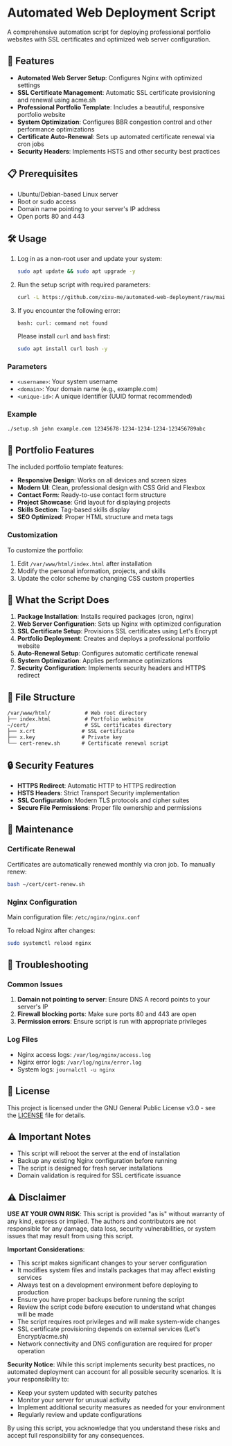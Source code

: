 # Automated Web Deployment Script

A comprehensive automation script for deploying professional portfolio websites with SSL certificates and optimized web server configuration.

## 🚀 Features

- **Automated Web Server Setup**: Configures Nginx with optimized settings
- **SSL Certificate Management**: Automatic SSL certificate provisioning and renewal using acme.sh
- **Professional Portfolio Template**: Includes a beautiful, responsive portfolio website
- **System Optimization**: Configures BBR congestion control and other performance optimizations
- **Certificate Auto-Renewal**: Sets up automated certificate renewal via cron jobs
- **Security Headers**: Implements HSTS and other security best practices

## 📋 Prerequisites

- Ubuntu/Debian-based Linux server
- Root or sudo access
- Domain name pointing to your server's IP address
- Open ports 80 and 443

## 🛠️ Usage

1. Log in as a non-root user and update your system:

    ```bash
    sudo apt update && sudo apt upgrade -y
    ```

2. Run the setup script with required parameters:

    ```bash
    curl -L https://github.com/xixu-me/automated-web-deployment/raw/main/setup.sh | bash -s <username> <domain> <unique-id>
    ```

3. If you encounter the following error:

    ```text
    bash: curl: command not found
    ```

    Please install `curl` and `bash` first:

    ```bash
    sudo apt install curl bash -y
    ```

### Parameters

- `<username>`: Your system username
- `<domain>`: Your domain name (e.g., example.com)
- `<unique-id>`: A unique identifier (UUID format recommended)

### Example

```bash
./setup.sh john example.com 12345678-1234-1234-1234-123456789abc
```

## 🎨 Portfolio Features

The included portfolio template features:

- **Responsive Design**: Works on all devices and screen sizes
- **Modern UI**: Clean, professional design with CSS Grid and Flexbox
- **Contact Form**: Ready-to-use contact form structure
- **Project Showcase**: Grid layout for displaying projects
- **Skills Section**: Tag-based skills display
- **SEO Optimized**: Proper HTML structure and meta tags

### Customization

To customize the portfolio:

1. Edit `/var/www/html/index.html` after installation
2. Modify the personal information, projects, and skills
3. Update the color scheme by changing CSS custom properties

## 🔧 What the Script Does

1. **Package Installation**: Installs required packages (cron, nginx)
2. **Web Server Configuration**: Sets up Nginx with optimized configuration
3. **SSL Certificate Setup**: Provisions SSL certificates using Let's Encrypt
4. **Portfolio Deployment**: Creates and deploys a professional portfolio website
5. **Auto-Renewal Setup**: Configures automatic certificate renewal
6. **System Optimization**: Applies performance optimizations
7. **Security Configuration**: Implements security headers and HTTPS redirect

## 📁 File Structure

```text
/var/www/html/           # Web root directory
├── index.html           # Portfolio website
~/cert/                  # SSL certificates directory
├── x.crt               # SSL certificate
├── x.key               # Private key
└── cert-renew.sh       # Certificate renewal script
```

## 🔒 Security Features

- **HTTPS Redirect**: Automatic HTTP to HTTPS redirection
- **HSTS Headers**: Strict Transport Security implementation
- **SSL Configuration**: Modern TLS protocols and cipher suites
- **Secure File Permissions**: Proper file ownership and permissions

## 🔄 Maintenance

### Certificate Renewal

Certificates are automatically renewed monthly via cron job. To manually renew:

```bash
bash ~/cert/cert-renew.sh
```

### Nginx Configuration

Main configuration file: `/etc/nginx/nginx.conf`

To reload Nginx after changes:

```bash
sudo systemctl reload nginx
```

## 🐛 Troubleshooting

### Common Issues

1. **Domain not pointing to server**: Ensure DNS A record points to your server's IP
2. **Firewall blocking ports**: Make sure ports 80 and 443 are open
3. **Permission errors**: Ensure script is run with appropriate privileges

### Log Files

- Nginx access logs: `/var/log/nginx/access.log`
- Nginx error logs: `/var/log/nginx/error.log`
- System logs: `journalctl -u nginx`

## 📝 License

This project is licensed under the GNU General Public License v3.0 - see the [LICENSE](LICENSE) file for details.

## ⚠️ Important Notes

- This script will reboot the server at the end of installation
- Backup any existing Nginx configuration before running
- The script is designed for fresh server installations
- Domain validation is required for SSL certificate issuance

## ⚠️ Disclaimer

**USE AT YOUR OWN RISK**: This script is provided "as is" without warranty of any kind, express or implied. The authors and contributors are not responsible for any damage, data loss, security vulnerabilities, or system issues that may result from using this script.

**Important Considerations**:

- This script makes significant changes to your server configuration
- It modifies system files and installs packages that may affect existing services
- Always test on a development environment before deploying to production
- Ensure you have proper backups before running the script
- Review the script code before execution to understand what changes will be made
- The script requires root privileges and will make system-wide changes
- SSL certificate provisioning depends on external services (Let's Encrypt/acme.sh)
- Network connectivity and DNS configuration are required for proper operation

**Security Notice**: While this script implements security best practices, no automated deployment can account for all possible security scenarios. It is your responsibility to:

- Keep your system updated with security patches
- Monitor your server for unusual activity
- Implement additional security measures as needed for your environment
- Regularly review and update configurations

By using this script, you acknowledge that you understand these risks and accept full responsibility for any consequences.
